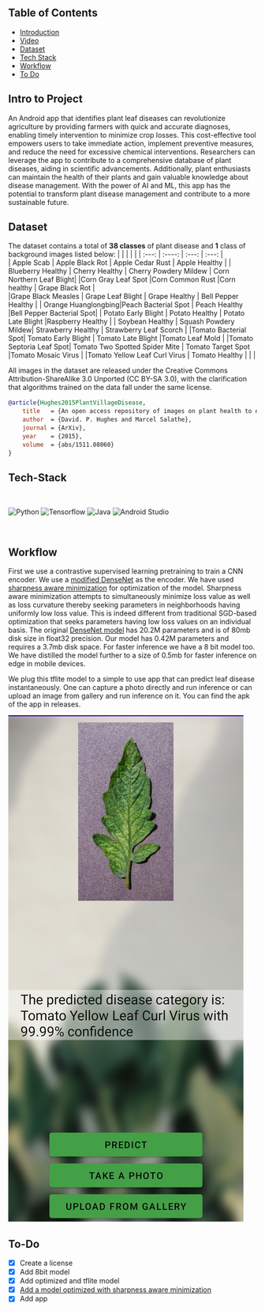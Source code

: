 ## Table of Contents

-   [Introduction](#Intro-to-Project)
-   [Video](#Video-demo-of-app)
-   [Dataset](#Dataset)
-   [Tech Stack](#Tech-Stack)
-   [Workflow](#Workflow)
-   [To Do](#To-Do)

## Intro to Project

An Android app that identifies plant leaf diseases can revolutionize agriculture by providing farmers with quick and accurate diagnoses, enabling timely intervention to minimize crop losses. This cost-effective tool empowers users to take immediate action, implement preventive measures, and reduce the need for excessive chemical interventions. Researchers can leverage the app to contribute to a comprehensive database of plant diseases, aiding in scientific advancements. Additionally, plant enthusiasts can maintain the health of their plants and gain valuable knowledge about disease management. With the power of AI and ML, this app has the potential to transform plant disease management and contribute to a more sustainable future.

## Dataset

The dataset contains a total of **38 classes** of plant disease and **1** class of background images listed below:
| | | | |
| :---: | :----: | :---: | :---: |  
| Apple Scab | Apple Black Rot | Apple Cedar Rust | Apple Healthy |
| Blueberry Healthy | Cherry Healthy | Cherry Powdery Mildew | Corn Northern Leaf Blight|
|Corn Gray Leaf Spot |Corn Common Rust |Corn healthy | Grape Black Rot |  
|Grape Black Measles | Grape Leaf Blight | Grape Healthy | Bell Pepper Healthy |
| Orange Huanglongbing|Peach Bacterial Spot | Peach Healthy |Bell Pepper Bacterial Spot|
| Potato Early Blight | Potato Healthy | Potato Late Blight |Raspberry Healthy |
| Soybean Healthy | Squash Powdery Mildew| Strawberry Healthy | Strawberry Leaf Scorch |
|Tomato Bacterial Spot| Tomato Early Blight | Tomato Late Blight |Tomato Leaf Mold |
|Tomato Septoria Leaf Spot| Tomato Two Spotted Spider Mite | Tomato Target Spot |Tomato Mosaic Virus |
|Tomato Yellow Leaf Curl Virus | Tomato Healthy | | |

All images in the dataset are released under the Creative Commons Attribution-ShareAlike 3.0 Unported (CC BY-SA 3.0), with the clarification that algorithms trained on the data fall under the same license.

```bibtex
@article{Hughes2015PlantVillageDisease,
    title   = {An open access repository of images on plant health to enable the development of mobile disease diagnostics},
    author  = {David. P. Hughes and Marcel Salathe},
    journal = {ArXiv},
    year    = {2015},
    volume  = {abs/1511.08060}
}
```

## Tech-Stack

</br>
<p>
<img alt="Python" src="https://img.shields.io/badge/python%20-%2314354C.svg?&style=for-the-badge&logo=python&logoColor=white"/>
<img alt="Tensorflow" src="https://img.shields.io/badge/TensorFlow-%23FF6F00.svg?style=for-the-badge&logo=TensorFlow&logoColor=white"/>
<img alt="Java" src="https://img.shields.io/badge/java-%23ED8B00.svg?style=for-the-badge&logo=openjdk&logoColor=white"/>  
<img alt="Android Studio" src="https://img.shields.io/badge/Android%20Studio-3DDC84.svg?style=for-the-badge&logo=android-studio&logoColor=white"/>  
</p>
</br>

## Workflow

First we use a contrastive supervised learning pretraining to train a CNN encoder. We use a [modified DenseNet](https://www.sciencedirect.com/science/article/abs/pii/S0927025621005383?via%3Dihub) as the encoder. We have used [sharpness aware minimization](https://arxiv.org/abs/2010.01412) for optimization of the model. Sharpness aware minimization attempts to simultaneously minimize loss value as well as loss curvature thereby seeking parameters in neighborhoods having uniformly low loss value. This is indeed different from traditional SGD-based optimization that seeks parameters having low loss values on an individual basis. The original [DenseNet model](https://arxiv.org/abs/1608.06993) has 20.2M parameters and is of 80mb disk size in float32 precision. Our model has 0.42M parameters and requires a 3.7mb disk space. For faster inference we have a 8 bit model too. We have distilled the model further to a size of 0.5mb for faster inference on edge in mobile devices.

We plug this tflite model to a simple to use app that can predict leaf disease instantaneously. One can capture a photo directly and run inference or can upload an image from gallery and run inference on it. You can find the apk of the app in releases.

[![App UI](leaf%20disease%20app.jpg)](https://github.com/old-school-kid/never-gonna-leaf-you/blob/main/leaf%20disease%20app.jpg)

## To-Do

-   [x] Create a license
-   [x] Add 8bit model
-   [x] Add optimized and tflite model
-   [x] [Add a model optimized with sharpness aware minimization](https://arxiv.org/abs/2010.01412)
-   [x] Add app
